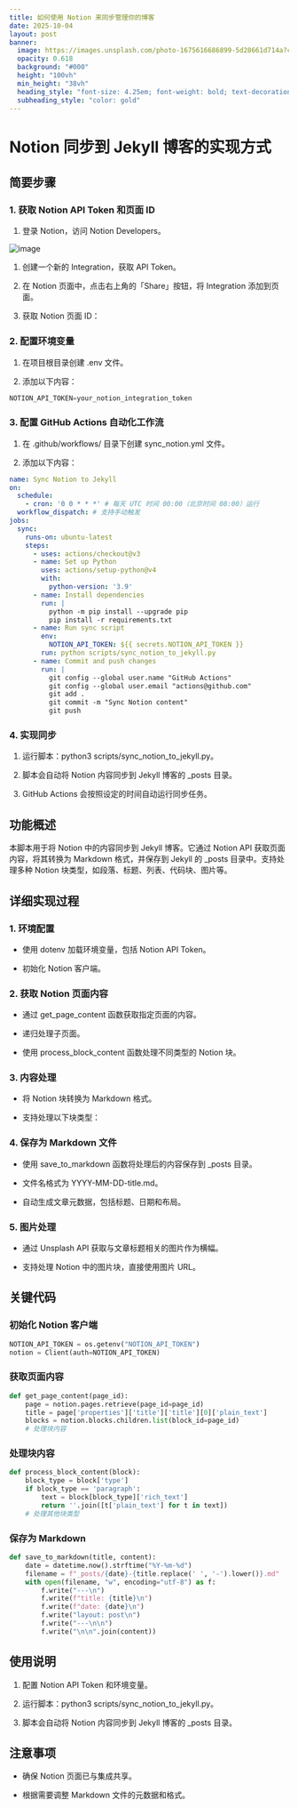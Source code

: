 ```yaml
---
title: 如何使用 Notion 来同步管理你的博客
date: 2025-10-04
layout: post
banner:
  image: https://images.unsplash.com/photo-1675616686899-5d28661d714a?crop=entropy&cs=tinysrgb&fit=max&fm=jpg&ixid=M3w2OTIwMzJ8MHwxfHJhbmRvbXx8fHx8fHx8fDE3NTk1NTkyODd8&ixlib=rb-4.1.0&q=80&w=1080
  opacity: 0.618
  background: "#000"
  height: "100vh"
  min_height: "38vh"
  heading_style: "font-size: 4.25em; font-weight: bold; text-decoration: underline"
  subheading_style: "color: gold"
---
```


# Notion 同步到 Jekyll 博客的实现方式

## 简要步骤

### 1. 获取 Notion API Token 和页面 ID

1. 登录 Notion，访问 Notion Developers。

![image](https://prod-files-secure.s3.us-west-2.amazonaws.com/a7a0cc5a-89b9-4cda-8686-1fba0ca52f40/d19c1afe-dea5-4312-9333-786b0ba83054/image.png?X-Amz-Algorithm=AWS4-HMAC-SHA256&X-Amz-Content-Sha256=UNSIGNED-PAYLOAD&X-Amz-Credential=ASIAZI2LB4666DWFY265%2F20251004%2Fus-west-2%2Fs3%2Faws4_request&X-Amz-Date=20251004T062807Z&X-Amz-Expires=3600&X-Amz-Security-Token=IQoJb3JpZ2luX2VjEL7%2F%2F%2F%2F%2F%2F%2F%2F%2F%2FwEaCXVzLXdlc3QtMiJIMEYCIQDmJRzh6b6She1UrMWSd1KnPGb0UYcFASP8ea%2BmPkJGUAIhAJ4aGJ%2BYY4Ul2%2FW06EbQGngxYiT0aO6iTa1esv0NFUnBKv8DCFcQABoMNjM3NDIzMTgzODA1Igzb2GFR9wQDWZYAYfIq3AOO8HDgNWiCcTR7r%2BUjItU6uJs3EIXLRhMVSL8Q0nMyg%2F9u5YZWIUBgD6bNISuDCSRuT%2BbZlfYbzVFNnBory4LR%2FsdT1uWNjgYMyqQUjrEIAXWg9ZN1gjPbJIjidInCrRa%2Ba4zaQ9O0fOKzP0Z7UEc0E1PhH97Gufzmz6EVVCvdxf6m1XBJVsAxmi5EpbYZvL8JDusyI0vbIJDoQT9N%2FJNbMd2a0BMNVvZDNLNjGPq9UhpvioD3CvWnEIovg3cDXdaCKvqldkLu3IZ9acEIYnpl03vFsBB5nSGosS9sXbHXldVUM8vba8XEaZd2bgwlEucR6YXg8VfwH18WWPg2Hl3mHjYeOsd0Co07GYUhggZOFLATCaJfcOnQW13xrJ4St3Hr3d9cKE4SErvV5GgNVZ5RIDrVgoolf4prNo668crLKHvfoKbWLtsidztzou%2BTezVNSVmxLaSif5INow%2B9BJ8nOb0t7i3z3zxOCi9ZCnlgSocJLh6MQsxWob%2Ft6%2FXfJ9uELnTNYwz3kjUxDiZEde6e2HgwnZfLjSVYjwIerTpoLn8vowhyQyS1%2BmDdFnJZpqKclLUoVruBzXR0HkCTtPfDlTrQBbAZmrkSaYUvXastZbY8nzEG1za%2F7aTgQzDO8oLHBjqkAUiP918k6yeERPW%2BtApwxuXFd5DRL5vghvBb%2BQbJAw7%2FwmCBDPJwU%2BND8gsFJS%2Bl8BLTpTbabxfeI14d9r%2Bx%2Fv2i9ZMcZpKmJFajpVcKTAHkFLDrbka4IujcqenTaaO4BATGd%2BLZc1Msp5gYgu%2FwD31GuZ3JdOMWDZCYm8IMRpo3iiCYZLF1aH1%2BkOi4eYSlAtZgYqwwtnxAxshwPQbLYgUwFQie&X-Amz-Signature=a3d9b750b0614b414b3e131b238d60b022f55161c2668a378c6c806a0ebbbcd8&X-Amz-SignedHeaders=host&x-amz-checksum-mode=ENABLED&x-id=GetObject)

1. 创建一个新的 Integration，获取 API Token。

1. 在 Notion 页面中，点击右上角的「Share」按钮，将 Integration 添加到页面。

1. 获取 Notion 页面 ID：


### 2. 配置环境变量

1. 在项目根目录创建 .env 文件。

1. 添加以下内容：

```javascript
NOTION_API_TOKEN=your_notion_integration_token
```

### 3. 配置 GitHub Actions 自动化工作流

1. 在 .github/workflows/ 目录下创建 sync_notion.yml 文件。

1. 添加以下内容：

```yaml
name: Sync Notion to Jekyll
on:
  schedule:
    - cron: '0 0 * * *' # 每天 UTC 时间 00:00（北京时间 08:00）运行
  workflow_dispatch: # 支持手动触发
jobs:
  sync:
    runs-on: ubuntu-latest
    steps:
      - uses: actions/checkout@v3
      - name: Set up Python
        uses: actions/setup-python@v4
        with:
          python-version: '3.9'
      - name: Install dependencies
        run: |
          python -m pip install --upgrade pip
          pip install -r requirements.txt
      - name: Run sync script
        env:
          NOTION_API_TOKEN: ${{ secrets.NOTION_API_TOKEN }}
        run: python scripts/sync_notion_to_jekyll.py
      - name: Commit and push changes
        run: |
          git config --global user.name "GitHub Actions"
          git config --global user.email "actions@github.com"
          git add .
          git commit -m "Sync Notion content"
          git push
```

### 4. 实现同步

1. 运行脚本：python3 scripts/sync_notion_to_jekyll.py。

1. 脚本会自动将 Notion 内容同步到 Jekyll 博客的 _posts 目录。

1. GitHub Actions 会按照设定的时间自动运行同步任务。

## 功能概述

本脚本用于将 Notion 中的内容同步到 Jekyll 博客。它通过 Notion API 获取页面内容，将其转换为 Markdown 格式，并保存到 Jekyll 的 _posts 目录中。支持处理多种 Notion 块类型，如段落、标题、列表、代码块、图片等。

## 详细实现过程

### 1. 环境配置

- 使用 dotenv 加载环境变量，包括 Notion API Token。

- 初始化 Notion 客户端。

### 2. 获取 Notion 页面内容

- 通过 get_page_content 函数获取指定页面的内容。

- 递归处理子页面。

- 使用 process_block_content 函数处理不同类型的 Notion 块。

### 3. 内容处理

- 将 Notion 块转换为 Markdown 格式。

- 支持处理以下块类型：


### 4. 保存为 Markdown 文件

- 使用 save_to_markdown 函数将处理后的内容保存到 _posts 目录。

- 文件名格式为 YYYY-MM-DD-title.md。

- 自动生成文章元数据，包括标题、日期和布局。

### 5. 图片处理

- 通过 Unsplash API 获取与文章标题相关的图片作为横幅。

- 支持处理 Notion 中的图片块，直接使用图片 URL。

## 关键代码

### 初始化 Notion 客户端

```python
NOTION_API_TOKEN = os.getenv("NOTION_API_TOKEN")
notion = Client(auth=NOTION_API_TOKEN)
```

### 获取页面内容

```python
def get_page_content(page_id):
    page = notion.pages.retrieve(page_id=page_id)
    title = page['properties']['title']['title'][0]['plain_text']
    blocks = notion.blocks.children.list(block_id=page_id)
    # 处理块内容
```

### 处理块内容

```python
def process_block_content(block):
    block_type = block['type']
    if block_type == 'paragraph':
        text = block[block_type]['rich_text']
        return ''.join([t['plain_text'] for t in text])
    # 处理其他块类型
```

### 保存为 Markdown

```python
def save_to_markdown(title, content):
    date = datetime.now().strftime("%Y-%m-%d")
    filename = f"_posts/{date}-{title.replace(' ', '-').lower()}.md"
    with open(filename, "w", encoding="utf-8") as f:
        f.write("---\n")
        f.write(f"title: {title}\n")
        f.write(f"date: {date}\n")
        f.write("layout: post\n")
        f.write("---\n\n")
        f.write("\n\n".join(content))
```

## 使用说明

1. 配置 Notion API Token 和环境变量。

1. 运行脚本：python3 scripts/sync_notion_to_jekyll.py。

1. 脚本会自动将 Notion 内容同步到 Jekyll 博客的 _posts 目录。

## 注意事项

- 确保 Notion 页面已与集成共享。

- 根据需要调整 Markdown 文件的元数据和格式。